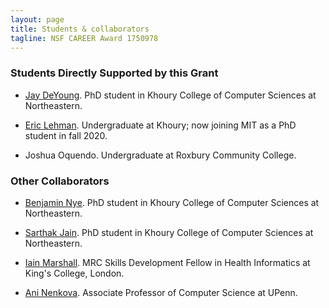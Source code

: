 ```yaml
---
layout: page
title: Students & collaborators
tagline: NSF CAREER Award 1750978
---
```


### Students Directly Supported by this Grant

- [Jay DeYoung](https://www.khoury.northeastern.edu/people/jay-deyoung/). PhD student in Khoury College of Computer Sciences at Northeastern.

- [Eric Lehman](https://www.linkedin.com/in/eric-lehman-51b1419b). Undergraduate at Khoury; now joining MIT as a PhD student in fall 2020. 

- Joshua Oquendo. Undergraduate at Roxbury Community College.

### Other Collaborators

- [Benjamin Nye](https://www.khoury.northeastern.edu/people/benjamin-nye/). PhD student in Khoury College of Computer Sciences at Northeastern.

- [Sarthak Jain](https://www.khoury.northeastern.edu/people/sarthak-jain-2/). PhD student in Khoury College of Computer Sciences at Northeastern.

- [Iain Marshall](https://kclpure.kcl.ac.uk/portal/en/persons/iain-marshall(4ef674b9-9b3b-417b-9449-13d224b9a11c)/publications.html). MRC Skills Development Fellow in Health Informatics at King's College, London. 

- [Ani Nenkova](https://www.cis.upenn.edu/~nenkova/). Associate Professor of Computer Science at UPenn. 






